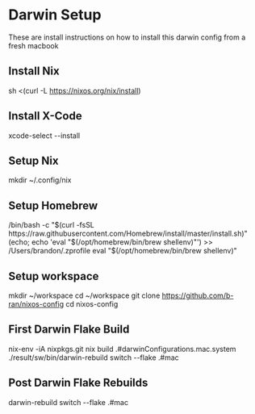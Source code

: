 # Darwin Setup

These are install instructions on how to install this darwin config from 
a fresh macbook

## Install Nix

sh <(curl -L https://nixos.org/nix/install)

## Install X-Code
xcode-select --install

## Setup Nix
mkdir ~/.config/nix

## Setup Homebrew
/bin/bash -c "$(curl -fsSL https://raw.githubusercontent.com/Homebrew/install/master/install.sh)"
(echo; echo 'eval "$(/opt/homebrew/bin/brew shellenv)"') >> /Users/brandon/.zprofile
eval "$(/opt/homebrew/bin/brew shellenv)"

## Setup workspace
mkdir ~/workspace
cd ~/workspace
git clone https://github.com/b-ran/nixos-config
cd nixos-config

## First Darwin Flake Build
nix-env -iA nixpkgs.git
nix build .#darwinConfigurations.mac.system
./result/sw/bin/darwin-rebuild switch --flake .#mac

## Post Darwin Flake Rebuilds
darwin-rebuild switch --flake .#mac
